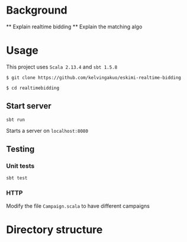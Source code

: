 # Background
** Explain realtime bidding
** Explain the matching algo

# Usage
This project uses ```Scala 2.13.4``` and ```sbt 1.5.8```

``` 
$ git clone https://github.com/kelvingakuo/eskimi-realtime-bidding

$ cd realtimebidding
```
## Start server
```sbt run```

Starts a server on ```localhost:8080```

## Testing
### Unit tests
```sbt test```

### HTTP

Modify the file ```Campaign.scala``` to have different campaigns

# Directory structure

